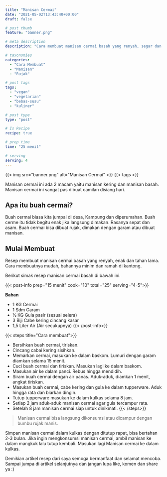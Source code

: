 ```yaml
---
title: "Manisan Cermai"
date: "2021-05-02T13:43:40+00:00"
draft: false

# post thumb
feature: "banner.png"

# meta description
description: "Cara membuat manisan cermai basah yang renyah, segar dan tahan lama. Camilan segar di siang hari"

# taxonomies
categories:
  - "Cara Membuat"
  - "Manisan"
  - "Rujak"

# post tags
tags:
  - "vegan"
  - "vegetarian"
  - "bebas-susu"
  - "kuliner"

# post type
type: "post"

# Is Recipe
recipe: true

# prep time
time: "25 menit"

# serving
serving: 4
---
```


{{< img src="banner.png" alt="Manisan Cermai" >}}
{{< tags >}}

Manisan cermai ini ada 2 macam yaitu manisan kering dan manisan basah. Manisan cermai ini sangat pas dibuat camilan disiang hari.

## Apa itu buah cermai?

Buah cermai biasa kita jumpai di desa, Kampung dan diperumahan. Buah cerme itu tidak begitu enak jika langsung dimakan. Rasanya sepat dan asam. Buah cermai bisa dibuat rujak, dimakan dengan garam atau dibuat manisan.

## Mulai Membuat

Resep membuat manisan cermai basah yang renyah, enak dan tahan lama. Cara membuatnya mudah, bahannya minim dan ramah di kantong.

Berikut simak resep manisan cermai basah di bawah ini.

{{< post-info prep="15 menit" cook="10" total="25" serving="4-5">}}

__Bahan__

-   1 KG Cermai
-   1 Sdm Garam
-   ½ KG Gula pasir (sesuai selera)
-   3 Biji Cabe kering cincang kasar
-   1,5 Liter Air (Air secukupnya)
{{< /post-info>}}

{{< steps title="Cara membuat">}}
- Bersihkan buah cermai, tiriskan.    
- Cincang cabai kering sisihkan.  
- Memarkan cermai, masukan ke dalam baskom. Lumuri dengan garam diamkan selama 15 menit.
- Cuci buah cermai dan tiriskan. Masukan lagi ke dalam baskom.
- Masukan air ke dalam panci. Rebus hingga mendidih.
- Siram buah cermai dengan air panas. Aduk-aduk, diamkan 1 menit, angkat tiriskan.
- Masukan buah cermai, cabe kering dan gula ke dalam tupperware. Aduk hingga rata dan biarkan dingin.
- Tutup tupperware masukan ke dalam kulkas selama 8 jam.
- Setiap 2 jam aduk-aduk manisan cermai agar gula tercampur rata.
- Setelah 8 jam manisan cermai siap untuk dinikmati.
{{< /steps>}}

> Manisan cermai bisa langsung dikonsumsi atau dicampur dengan bumbu rujak manis.

Simpan manisan cermai dalam kulkas dengan ditutup rapat, bisa bertahan 2-3 bulan. Jika ingin mengkonsumsi manisan cermai, ambil manisan ke dalam mangkuk lalu tutup kembali. Masukan lagi Manisan cermai ke dalam kulkas.

Demikian artikel resep dari saya semoga bermanfaat dan selamat mencoba. Sampai jumpa di artikel selanjutnya dan jangan lupa like, komen dan share ya :)